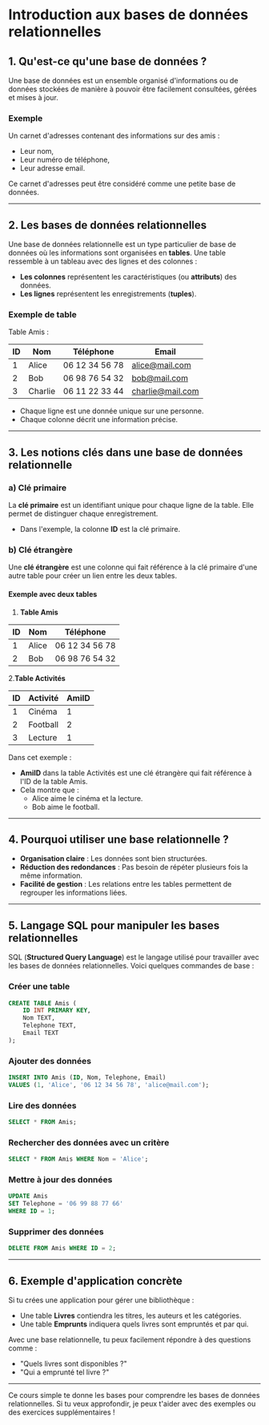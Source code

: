 # Introduction aux bases de données relationnelles

## 1. Qu'est-ce qu'une base de données ?

Une base de données est un ensemble organisé d'informations ou de données stockées de manière à pouvoir être facilement consultées, gérées et mises à jour.

### Exemple

Un carnet d'adresses contenant des informations sur des amis :

- Leur nom,
- Leur numéro de téléphone,
- Leur adresse email.

Ce carnet d'adresses peut être considéré comme une petite base de données.

---

## 2. Les bases de données relationnelles

Une base de données relationnelle est un type particulier de base de données où les informations sont organisées en **tables**. Une table ressemble à un tableau avec des lignes et des colonnes :

- **Les colonnes** représentent les caractéristiques (ou **attributs**) des données.
- **Les lignes** représentent les enregistrements (**tuples**).

### Exemple de table

Table Amis :

| ID | Nom      | Téléphone    | Email              |
|----|----------|----------------|--------------------|
| 1  | Alice    | 06 12 34 56 78 | <alice@mail.com>     |
| 2  | Bob      | 06 98 76 54 32 | <bob@mail.com>       |
| 3  | Charlie  | 06 11 22 33 44 | <charlie@mail.com>   |

- Chaque ligne est une donnée unique sur une personne.
- Chaque colonne décrit une information précise.

---

## 3. Les notions clés dans une base de données relationnelle

### a) Clé primaire

La **clé primaire** est un identifiant unique pour chaque ligne de la table. Elle permet de distinguer chaque enregistrement.

- Dans l'exemple, la colonne **ID** est la clé primaire.

### b) Clé étrangère

Une **clé étrangère** est une colonne qui fait référence à la clé primaire d'une autre table pour créer un lien entre les deux tables.

#### Exemple avec deux tables

1. **Table Amis**

| ID | Nom      | Téléphone    |
|----|----------|----------------|
| 1  | Alice    | 06 12 34 56 78 |
| 2  | Bob      | 06 98 76 54 32 |

2.**Table Activités**

| ID | Activité        | AmiID |
|----|-----------------|-------|
| 1  | Cinéma         | 1     |
| 2  | Football        | 2     |
| 3  | Lecture         | 1     |

Dans cet exemple :

- **AmiID** dans la table Activités est une clé étrangère qui fait référence à l'ID de la table Amis.
- Cela montre que :
  - Alice aime le cinéma et la lecture.
  - Bob aime le football.

---

## 4. Pourquoi utiliser une base relationnelle ?

- **Organisation claire** : Les données sont bien structurées.
- **Réduction des redondances** : Pas besoin de répéter plusieurs fois la même information.
- **Facilité de gestion** : Les relations entre les tables permettent de regrouper les informations liées.

---

## 5. Langage SQL pour manipuler les bases relationnelles

SQL (**Structured Query Language**) est le langage utilisé pour travailler avec les bases de données relationnelles. Voici quelques commandes de base :

### Créer une table

```sql
CREATE TABLE Amis (
    ID INT PRIMARY KEY,
    Nom TEXT,
    Telephone TEXT,
    Email TEXT
);
```

### Ajouter des données

```sql
INSERT INTO Amis (ID, Nom, Telephone, Email)
VALUES (1, 'Alice', '06 12 34 56 78', 'alice@mail.com');
```

### Lire des données

```sql
SELECT * FROM Amis;
```

### Rechercher des données avec un critère

```sql
SELECT * FROM Amis WHERE Nom = 'Alice';
```

### Mettre à jour des données

```sql
UPDATE Amis
SET Telephone = '06 99 88 77 66'
WHERE ID = 1;
```

### Supprimer des données

```sql
DELETE FROM Amis WHERE ID = 2;
```

---

## 6. Exemple d'application concrète

Si tu crées une application pour gérer une bibliothèque :

- Une table **Livres** contiendra les titres, les auteurs et les catégories.
- Une table **Emprunts** indiquera quels livres sont empruntés et par qui.

Avec une base relationnelle, tu peux facilement répondre à des questions comme :

- "Quels livres sont disponibles ?"
- "Qui a emprunté tel livre ?"

---

Ce cours simple te donne les bases pour comprendre les bases de données relationnelles. Si tu veux approfondir, je peux t'aider avec des exemples ou des exercices supplémentaires !
